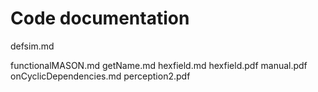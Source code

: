 Code documentation
====

defsim.md

functionalMASON.md
getName.md
hexfield.md
hexfield.pdf
manual.pdf
onCyclicDependencies.md
perception2.pdf
